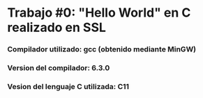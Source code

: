 # Trabajo #0: "Hello World" en C realizado en SSL 
### Compilador utilizado: gcc (obtenido mediante MinGW)
### Version del compilador: 6.3.0
### Vesion del lenguaje C utilizada: C11
